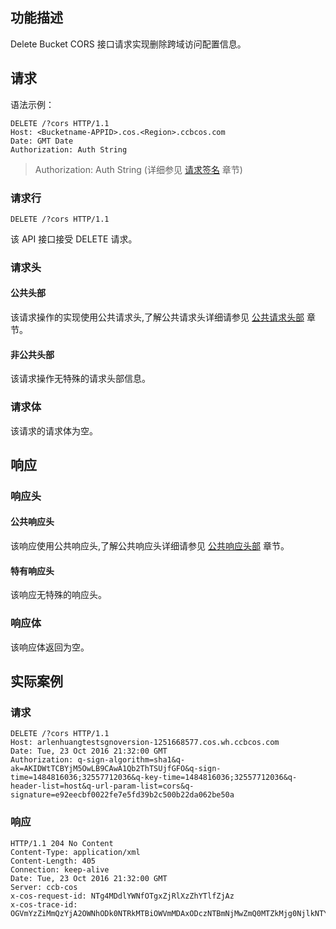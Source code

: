 ## 功能描述
Delete Bucket CORS 接口请求实现删除跨域访问配置信息。
## 请求

语法示例：
```
DELETE /?cors HTTP/1.1
Host: <Bucketname-APPID>.cos.<Region>.ccbcos.com
Date: GMT Date
Authorization: Auth String
```

> Authorization: Auth String (详细参见 [请求签名](http://tcecqpoc.fsphere.cn/document/product/436/7778) 章节)

### 请求行
```
DELETE /?cors HTTP/1.1
```
该 API 接口接受 DELETE 请求。


### 请求头

#### 公共头部
该请求操作的实现使用公共请求头,了解公共请求头详细请参见 [公共请求头部](http://tcecqpoc.fsphere.cn/document/product/436/7728) 章节。

#### 非公共头部
该请求操作无特殊的请求头部信息。

### 请求体
该请求的请求体为空。

## 响应

### 响应头
#### 公共响应头
该响应使用公共响应头,了解公共响应头详细请参见 [公共响应头部](http://tcecqpoc.fsphere.cn/document/product/436/7729) 章节。
#### 特有响应头
该响应无特殊的响应头。

### 响应体
该响应体返回为空。

## 实际案例

### 请求
```
DELETE /?cors HTTP/1.1
Host: arlenhuangtestsgnoversion-1251668577.cos.wh.ccbcos.com
Date: Tue, 23 Oct 2016 21:32:00 GMT
Authorization: q-sign-algorithm=sha1&q-ak=AKIDWtTCBYjM5OwLB9CAwA1Qb2ThTSUjfGFO&q-sign-time=1484816036;32557712036&q-key-time=1484816036;32557712036&q-header-list=host&q-url-param-list=cors&q-signature=e92eecbf0022fe7e5fd39b2c500b22da062be50a
```

### 响应
```
HTTP/1.1 204 No Content
Content-Type: application/xml
Content-Length: 405
Connection: keep-alive
Date: Tue, 23 Oct 2016 21:32:00 GMT
Server: ccb-cos
x-cos-request-id: NTg4MDdlYWNfOTgxZjRlXzZhYTlfZjAz
x-cos-trace-id: OGVmYzZiMmQzYjA2OWNhODk0NTRkMTBiOWVmMDAxODczNTBmNjMwZmQ0MTZkMjg0NjlkNTYyNmY4ZTRkZTk0N2M2MTdkZGZlMGNhOWQyYjk3MWNmNWNkYzFhMjQzNzRiZTE1NjgzNzFhOGI5M2EwZDMyNGM4Y2ZmMzhiNTllMjk=
```
